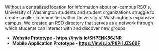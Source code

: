 Without a centralized location for information about on-campus RSO's, University of Washington students and student organizations struggle to create smaller communities within University of Washington's expansive campus. We created an RSO directory that serves as a network through which students can interact with and discover new groups
 - **Website Prototype - https://invis.io/SHPENK56JNR**
 - **Mobile Application Prototype - https://invis.io/P8PI1JZS69F**
